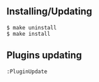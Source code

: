 Installing/Updating
-------------------
```
$ make uninstall
$ make install
```

Plugins updating
----------------
```
:PluginUpdate
```
